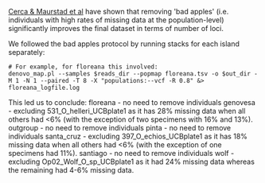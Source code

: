 [Cerca & Maurstad et al](https://besjournals.onlinelibrary.wiley.com/doi/full/10.1111/2041-210X.13562) have shown that removing 'bad apples' (i.e. individuals with high rates of missing data at the population-level) significantly improves the final dataset in terms of number of loci.

We followed the bad apples protocol by running stacks for each island separately:

```
# For example, for floreana this involved:
denovo_map.pl --samples $reads_dir --popmap floreana.tsv -o $out_dir -M 1 -N 1 --paired -T 8 -X "populations:--vcf -R 0.8" &> floreana_logfile.log
```

This led us to conclude:
floreana - no need to remove individuals
genovesa - excluding 531_O_helleri_UCBplate1 as it has 28% missing data when all others had <6% (with the exception of two specimens with 16% and 13%).
outgroup - no need to remove individuals
pinta - no need to remove individuals
santa_cruz - excluding 397_O_echios_UCBplate1 as it has 18% missing data when all others had <6% (with the exception of one specimens had 11%).
santiago - no need to remove individuals
wolf - excluding Op02_Wolf_O_sp_UCBplate1 as it had 24% missing data whereas the remaining had 4-6% missing data.
